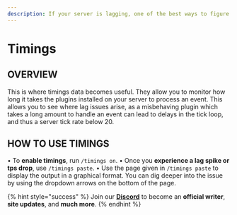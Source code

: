 ```yaml
---
description: If your server is lagging, one of the best ways to figure out why and what is causing it.
---
```


# Timings

## OVERVIEW

This is where timings data becomes useful. They allow you to monitor how long it takes the plugins installed on your server to process an event. This allows you to see where lag issues arise, as a misbehaving plugin which takes a long amount to handle an event can lead to delays in the tick loop, and thus a server tick rate below 20.

## HOW TO USE TIMINGS

• To **enable timings**, run `/timings on`.
• Once you **experience a lag spike or tps drop**, use `/timings paste`.
• Use the page given in `/timings paste` to display the output in a graphical format. You can dig deeper into the issue by using the dropdown arrows on the bottom of the page.

{% hint style="success" %}
Join our **[Discord](https://discord.gg/TYhH5bK)** to become an **official writer**, **site updates**, and **much more**.
{% endhint %}
